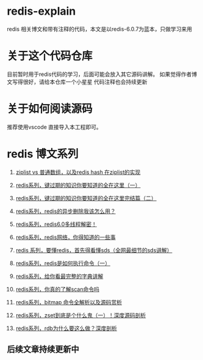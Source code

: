# redis-explain
redis 相关博文和带有注释的代码，本文是以redis-6.0.7为蓝本，只做学习来用

# 关于这个代码仓库
目前暂时用于redis代码的学习，后面可能会放入其它源码讲解。
如果觉得作者博文写得很好，请给本仓库一个小星星
代码注释也会持续更新
# 关于如何阅读源码
推荐使用vscode 直接导入本工程即可。

# redis 博文系列
1. [ziplist vs 普通数组，以及redis hash 在ziplist的实现](https://blog.csdn.net/qq_33361976/article/details/108432016)

2. [redis系列，键过期的知识你要知道的全在这里（一）](https://blog.csdn.net/qq_33361976/article/details/108529264)

3. [redis系列，键过期的知识你要知道的全在这里完结篇（二）](https://blog.csdn.net/qq_33361976/article/details/108685615)

4. [redis系列，redis的异步删除我该怎么用？](https://blog.csdn.net/qq_33361976/article/details/108714766)

5. [redis系列，redis6.0多线程解密！](https://blog.csdn.net/qq_33361976/article/details/108815683)

6. [redis系列，redis网络，你得知道的一些事](https://blog.csdn.net/qq_33361976/article/details/108911499)

7. [redis 系列，要懂redis，首先得看懂sds（全网最细节的sds讲解）](https://blog.csdn.net/qq_33361976/article/details/109014012)

8. [redis系列，redis是如何执行命令（一）](https://blog.csdn.net/qq_33361976/article/details/109014012)

9. [redis系列，给你看最完整的字典讲解](https://blog.csdn.net/qq_33361976/article/details/109265009)

10. [redis系列，你真的了解scan命令吗](https://blog.csdn.net/qq_33361976/article/details/109285073)

11. [redis系列，bitmap 命令全解析以及源码赏析](https://blog.csdn.net/qq_33361976/article/details/109546651)

12. [redis系列，zset到底是个什么鬼（一）！深度源码剖析](https://blog.csdn.net/qq_33361976/article/details/109711907)

13. [redis系列，rdb为什么要这么做？深度剖析](https://blog.csdn.net/qq_33361976/article/details/110230296)

## 后续文章持续更新中
